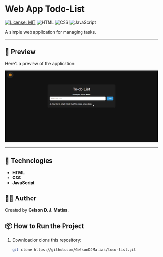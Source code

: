 # Web App Todo-List

[![License: MIT](https://img.shields.io/badge/License-MIT-yellow.svg)](./LICENSE)
![HTML](https://img.shields.io/badge/HTML-5-orange?logo=html5&logoColor=white)
![CSS](https://img.shields.io/badge/CSS-3-blue?logo=css3&logoColor=white)
![JavaScript](https://img.shields.io/badge/JavaScript-ES6-yellow?logo=javascript&logoColor=white)

A simple web application for managing tasks.

---

## 🎥 Preview

Here’s a preview of the application:

![Todo-List Screenshot](./preview.gif)  

---

## 🚀 Technologies
- **HTML**  
- **CSS**  
- **JavaScript**

## 👨‍💻 Author
Created by **Gelson D. J. Matias**.

## 📦 How to Run the Project
1. Download or clone this repository:  
   ```bash
   git clone https://github.com/GelsonDJMatias/todo-list.git
